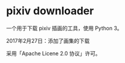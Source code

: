 # pixiv downloader

一个用于下载 pixiv 插画的工具，使用 Python 3。

2017年2月27日：添加了画集的下载

采用「Apache Licene 2.0 协议」许可。
